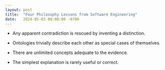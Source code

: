 ```yaml
---
layout: post
title:  "Four Philosophy Lessons from Software Engineering"
date:   2024-05-03 00:00:00 -0700
---
```


- Any apparent contradiction is rescued by inventing a distinction.

- Ontologies trivially describe each other as special cases of themselves.

- There are unlimited concepts adequate to the evidence.

- The simplest explanation is rarely useful or correct.
